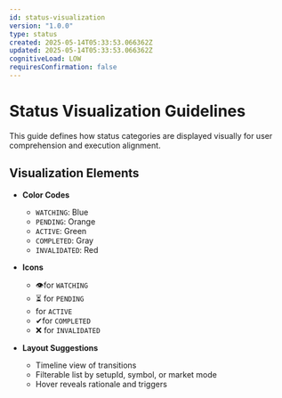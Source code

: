 ```yaml
---
id: status-visualization
version: "1.0.0"
type: status
created: 2025-05-14T05:33:53.066362Z
updated: 2025-05-14T05:33:53.066362Z
cognitiveLoad: LOW
requiresConfirmation: false
---
```


# Status Visualization Guidelines

This guide defines how status categories are displayed visually for user comprehension and execution alignment.

## Visualization Elements

- **Color Codes**
  - `WATCHING`: Blue
  - `PENDING`: Orange
  - `ACTIVE`: Green
  - `COMPLETED`: Gray
  - `INVALIDATED`: Red

- **Icons**
  - 👁for `WATCHING`
  - ⏳ for `PENDING`
  - for `ACTIVE`
  - ✔for `COMPLETED`
  - ❌ for `INVALIDATED`

- **Layout Suggestions**
  - Timeline view of transitions
  - Filterable list by setupId, symbol, or market mode
  - Hover reveals rationale and triggers
